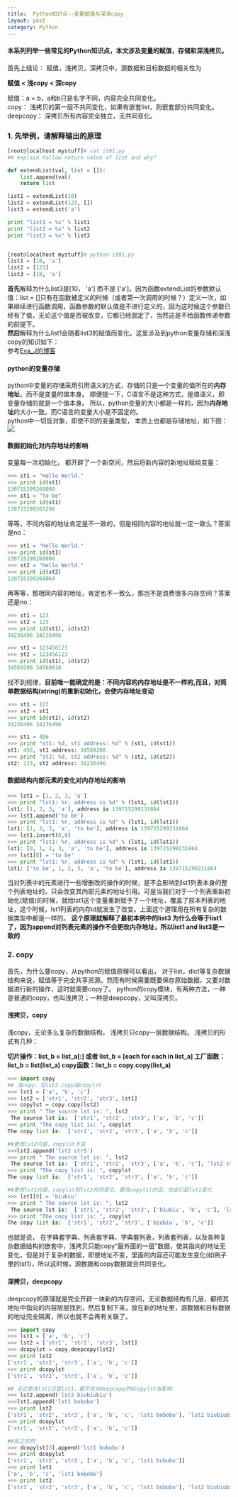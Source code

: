```yaml
---
title:  Python知识点--变量赋值与深浅copy
layout: post
category: Python
---
```


#### 本系列列举一些常见的Python知识点，本文涉及变量的赋值，存储和深浅拷贝。
首先上结论： 赋值，浅拷贝，深拷贝中，源数据和目标数据的相关性为 

**赋值 < 浅copy < 深copy**  

赋值：a = b，a和b只是名字不同，内容完全共同变化。    
copy： 浅拷贝的第一层不共同变化，如果有嵌套list，则嵌套部分共同变化。  
deepcopy： 深拷贝所有内容完全独立，无共同变化。
### 1. 先举例，请解释输出的原理

```python
[root@localhost mystuff]# cat it01.py 
## explain follow return value of list and why?

def extendList(val, list = []):
	list.append(val)
	return list

list1 = extendList(10)
list2 = extendList(123, [])
list3 = extendList('a')

print "list1 = %s" % list1
print "list2 = %s" % list2
print "list3 = %s" % list3


[root@localhost mystuff]# python it01.py 
list1 = [10, 'a']
list2 = [123]
list3 = [10, 'a']
```
**首先**解释为什么list3是[10， 'a'] 而不是 ['a']。因为函数extendList的参数默认值：list = []只有在函数被定义的时候（或者第一次调用的时候？）定义一次，如果继续进行函数调用，函数参数的默认值是不进行定义的，因为这时候这个参数已经有了值，无论这个值是否被改变，它都已经固定了，当然这是不给函数传递参数的前提下。  
**然后**解释为什么list1会随着list3的赋值而变化。这里涉及到python变量存储和深浅copy的知识如下：  
参考[Eva_J的博客](http://www.cnblogs.com/Eva-J/p/5534037.html)
  
#### python的变量存储
python中变量的存储采用引用语义的方式，存储的只是一个变量的值所在的**内存地址**，而不是变量的值本身。
顺便提一下，C语言不是这种方式，是值语义，即变量存储的就是一个值本身。
所以，python变量的大小都是一样的，因为**内存地址**的大小一致。而C语言的变量大小是不固定的。  
python中一切皆对象，即使不同的变量类型， 本质上也都是存储地址，如下图：  
![](http://oon3ys1qt.bkt.clouddn.com/python_value_storage.png)

#### 数据初始化对内存地址的影响

变量每一次初始化， 都开辟了一个新空间，然后将新内容的新地址赋给变量：
```python
>>> st1 = "Hello World."
>>> print id(st1)
139715299268008
>>> st1 = "to be"
>>> print id(st1)
139715299265296
```
等等，不同内容的地址肯定是不一致的，但是相同内容的地址就一定一致么？答案是no：
```python
>>> st1 = "Hello World."
>>> print id(st1)
139715299268008
>>> st2 = "Hello World."
>>> print id(st2)
139715299268064
```
再等等，那相同内容的地址，肯定也不一致么，那岂不是浪费很多内存空间？答案还是no：
```python
>>> st1 = 123
>>> st2 = 123
>>> print id(st1), id(st2)
34236496 34236496

>>> st1 = 123456123
>>> st2 = 123456123
>>> print id(st1), id(st2)
34569208 34569016
```
找不到规律，**目前唯一能确定的是：不同内容的内存地址是不一样的,而且，对简单数据结构(string)的重新初始化，会使内存地址变动**
```python
>>> st1 = 123
>>> st2 = st1
>>> print id(st1), id(st2)
34236496 34236496

>>> st1 = 456
>>> print "st1: %d, st1 address: %d" % (st1, id(st1)) 
st1: 456, st1 address: 34569208
>>> print "st2: %d, st2 address: %d" % (st2, id(st2)) 
st2: 123, st2 address: 34236496

```

#### 数据结构内部元素的变化对内存地址的影响
```python
>>> lst1 = [1, 2, 3, 'a']
>>> print "lst1: %r, address is %d" % (lst1, id(lst1))
lst1: [1, 2, 3, 'a'], address is 139715299231864
>>> lst1.append('to be')
>>> print "lst1: %r, address is %d" % (lst1, id(lst1))
lst1: [1, 2, 3, 'a', 'to be'], address is 139715299231864
>>> lst1.insert(0,0)
>>> print "lst1: %r, address is %d" % (lst1, id(lst1))
lst1: [0, 1, 2, 3, 'a', 'to be'], address is 139715299231864
>>> lst1[0] = 'to be'
>>> print "lst1: %r, address is %d" % (lst1, id(lst1))
lst1: ['to be', 1, 2, 3, 'a', 'to be'], address is 139715299231864

```
当对列表中的元素进行一些增删改的操作的时候，是不会影响到lst1列表本身的整个列表地址的，只会改变其内部元素的地址引用。可是当我们对于一个列表重新初始化(赋值)的时候，就给lst1这个变量重新赋予了一个地址，覆盖了原本列表的地址，这个时候，lst1列表的内存id就发生了改变。上面这个道理用在所有复杂的数据类型中都是一样的。
**这个原理就解释了最初本例中的list3 为什么会等于list1了，因为append对列表元素的操作不会更改内存地址，所以list1 and list3是一致的**

### 2. copy
首先，为什么要copy，从python的赋值原理可以看出， 对于list，dict等复杂数据结构来说，赋值等于完全共享资源。然而有时候需要既要保存原始数据，又要对数据进行新的操作，这时就需要copy了。
python的copy模块，有两种方法，一种是普通的copy，也叫浅拷贝；一种是deepcopy，又叫深拷贝。

#### 浅拷贝，copy
浅copy，无论多么复杂的数据结构， 浅拷贝只copy一层数据结构。
浅拷贝的形式有几种：

**切片操作：list_b = list_a[:]   或者 list_b = [each for each in list_a]
工厂函数：list_b = list(list_a)
copy函数：list_b = copy.copy(list_a)**

```python
>>> import copy
## 浅copy，将lst2 copy成copylst
>>> lst1 = ['a', 'b', 'c']
>>> lst2 = ['str1', 'str2', 'str3', lst1]
>>> copylst = copy.copy(lst2)
>>> print " The source lst is: ", lst2
 The source lst is:  ['str1', 'str2', 'str3', ['a', 'b', 'c']]
>>> print "The copy list is: ", copylst
The copy list is:  ['str1', 'str2', 'str3', ['a', 'b', 'c']]

##更改lst2内容，copylst不变
>>>lst2.append('lst2 str5')
>>> print " The source lst is: ", lst2
 The source lst is:  ['str1', 'str2', 'str3', ['a', 'b', 'c'], 'lst2 str5']
>>> print "The copy list is: ", copylst
The copy list is:  ['str1', 'str2', 'str3', ['a', 'b', 'c']]

##更改lst1内容，copylst和lst2共同变化，更改copylst的话，也会引起lst1变化
>>> lst1[0] = 'biubiu'
>>> print " The source lst is: ", lst2
 The source lst is:  ['str1', 'str2', 'str3', ['biubiu', 'b', 'c'], 'lst2 str5']
>>> print "The copy list is: ", copylst
The copy list is:  ['str1', 'str2', 'str3', ['biubiu', 'b', 'c']]
```
也就是说， 在字典套字典、列表套字典、字典套列表，列表套列表，以及各种复杂数据结构的嵌套中，浅拷贝只能copy“最外面的一层”数据，使其指向的地址无变化，但是对于复杂的数据，即使地址不变，里面的内容还可能发生变化(如例子里的lst1)，所以这时候，源数据和copy数据就会共同变化。

#### 深拷贝，deepcopy

deepcopy的原理就是完全开辟一块新的内存空间，无论数据结构有几层，都把其地址中指向的内容层层找到，然后复制下来，放在新的地址里，源数据和目标数据的地址完全隔离，所以也就不会再有关联了。
```python
>>> import copy
>>> lst1 = ['a', 'b', 'c']
>>> lst2 = ['str1', 'str2', 'str3', lst1]
>>> dcopylst = copy.deepcopy(lst2)
>>> print lst2
['str1', 'str2', 'str3', ['a', 'b', 'c']]
>>> print dcopylst
['str1', 'str2', 'str3', ['a', 'b', 'c']]

## 无论更改lst2还是lst1，都不会对deepcopy的dcopylst有影响
>>> lst2.append('lst2 biubiubiu')
>>>lst1.append('lst1 bobobo')
>>> print lst2
['str1', 'str2', 'str3', ['a', 'b', 'c', 'lst1 bobobo'], 'lst2 biubiubiu']
>>> print dcopylst
['str1', 'str2', 'str3', ['a', 'b', 'c']]

##反之亦然
>>> dcopylst[3].append('lst1 bububu')
>>> print dcopylst
['str1', 'str2', 'str3', ['a', 'b', 'c', 'lst1 bububu']]
>>> print lst1
['a', 'b', 'c', 'lst1 bobobo']
>>> print lst2
['str1', 'str2', 'str3', ['a', 'b', 'c', 'lst1 bobobo'], 'lst2 biubiubiu']
```

